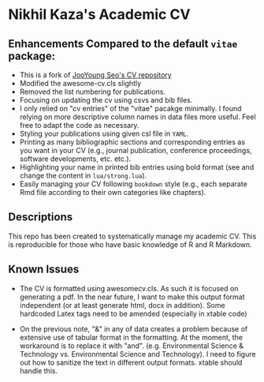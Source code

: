 
# Nikhil Kaza's Academic CV

## Enhancements Compared to the default `vitae` package:

* This is a fork of  [JooYoung Seo's CV repository](https://github.com/jooyoungseo/jy_CV)
* Modified the awesome-cv.cls slightly 
* Removed the list numbering for publications.
* Focusing on updating the cv using csvs and bib files.
* I only relied on "cv entries" of the "vitae" pacakge minimally. I found relying on more descriptive column names in data files more useful. Feel free to adapt the code as necessary. 
* Styling your publications using given csl file in `YAML`.
* Printing as many bibliographic sections and corresponding entries as you want in your CV (e.g., journal publication, conference proceedings, software developments, etc. etc.).
* Highlighting your name in printed bib entries using bold format (see and change the content in `lua/strong.lua`).
* Easily managing your CV following `bookdown` style (e.g., each separate Rmd file according to their own categories like chapters).



## Descriptions

This repo has been created to systematically manage my academic CV. This is reproducible for those who have basic knowledge of R and R Markdown.

## Known Issues

- The CV is formatted using awesomecv.cls. As such it is focused on generating a pdf. In the near future, I want to make this output format independent (or at least generate html, docx in addition). Some hardcoded Latex tags need to be amended (especially in xtable code)

- On the previous note, "&" in any of data creates a problem because of extensive use of tabular format in the formatting. At the moment, the workaround is to replace it with "and". (e.g. Environmental Science & Technology vs. Environmental Science and Technology). I need to figure out how to sanitize the text in different output formats. xtable should handle this. 


